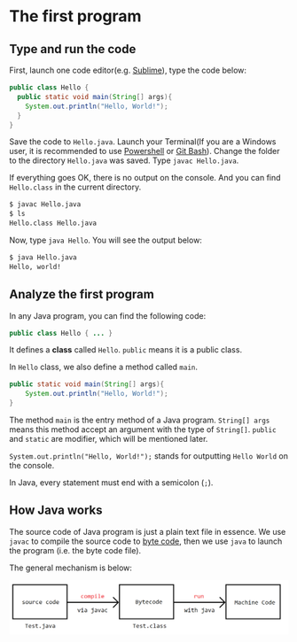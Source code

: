 # The first program

## Type and run the code

First, launch one code editor(e.g. [Sublime](https://www.sublimetext.com/)), type the code below:

```java
public class Hello {
  public static void main(String[] args){
    System.out.println("Hello, World!");
  }
}
```

Save the code to `Hello.java`. Launch your Terminal(If you are a Windows user, it is recommended to use [Powershell](https://docs.microsoft.com/en-us/powershell/) or [Git Bash](https://git-scm.com/download/win)). Change the folder to the directory `Hello.java` was saved. Type `javac Hello.java`.

If everything goes OK, there is no output on the console. And you can find `Hello.class` in the current directory.

```bash
$ javac Hello.java
$ ls
Hello.class	Hello.java
```

Now, type `java Hello`. You will see the output below:

```bash
$ java Hello.java
Hello, world!
```

## Analyze the first program

In any Java program, you can find the following code:

```java
public class Hello { ... }
```

It defines a **class** called `Hello`. `public` means it is a public class.

In `Hello` class, we also define a method called `main`.

```java
public static void main(String[] args){
    System.out.println("Hello, World!");
}
```

The method `main` is the entry method of a Java program. `String[] args` means this method accept an argument with the type of `String[]`. `public` and `static` are modifier, which will be mentioned later.

`System.out.println("Hello, World!");` stands for outputting `Hello World` on the console.

In Java, every statement must end with a semicolon (`;`).

## How Java works

The source code of Java program is just a plain text file in essence. We use `javac` to compile the source code to [byte code](https://en.wikipedia.org/wiki/Bytecode), then we use `java` to launch the program (i.e. the byte code file).

The general mechanism is below:

![Java relationship](./images/intro-the-first-program/how-java-works.png)
